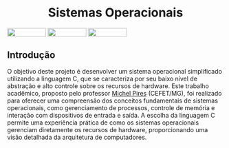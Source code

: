 <h1 align="center"> Sistemas Operacionais</h1>
<div style="display: inline-block;">
<img align="center" height="20px" width="90px" src="https://img.shields.io/badge/c-%2300599C.svg?style=for-the-badge&logo=c&logoColor=white"/> 
<img align="center" height="20px" width="90px" src="https://img.shields.io/badge/Made%20for-VSCode-1f425f.svg"/> 
<img align="center" height="20px" width="90px" src="https://img.shields.io/badge/Contributions-welcome-brightgreen.svg?style=flat"/>
</div>
<br>

## Introdução

O objetivo deste projeto é desenvolver um sistema operacional simplificado utilizando a linguagem C, que se caracteriza por seu baixo nível de abstração e alto controle sobre os recursos de hardware. Este trabalho acadêmico, proposto pelo professor <a href="https://github.com/mpiress" target="_blank">Michel Pires</a> (CEFET/MG), foi realizado para oferecer uma compreensão dos conceitos fundamentais de sistemas operacionais, como gerenciamento de processos, controle de memória e interação com dispositivos de entrada e saída. A escolha da linguagem C permite uma experiência prática de como os sistemas operacionais gerenciam diretamente os recursos de hardware, proporcionando uma visão detalhada da arquitetura de computadores.